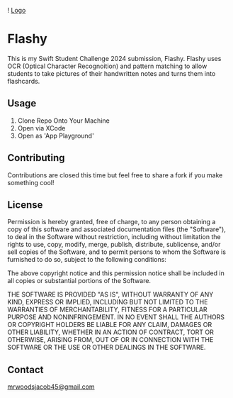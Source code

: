 ! [Logo](https://github.com/JacobWoods19/Flashy/blob/main/FlashyLogo.png?raw=true)

# Flashy


This is my Swift Student Challenge 2024 submission, Flashy. Flashy uses OCR (Optical Character Recognoition) and pattern matching to allow students to take pictures of their handwritten notes and turns them into flashcards.

## Usage
1. Clone Repo Onto Your Machine
2. Open via XCode
3. Open as 'App Playground'

## Contributing

Contributions are closed this time but feel free to share a fork if you make something cool!

## License

Permission is hereby granted, free of charge, to any person obtaining
a copy of this software and associated documentation files (the
"Software"), to deal in the Software without restriction, including
without limitation the rights to use, copy, modify, merge, publish,
distribute, sublicense, and/or sell copies of the Software, and to
permit persons to whom the Software is furnished to do so, subject to
the following conditions:

The above copyright notice and this permission notice shall be
included in all copies or substantial portions of the Software.

THE SOFTWARE IS PROVIDED "AS IS", WITHOUT WARRANTY OF ANY KIND,
EXPRESS OR IMPLIED, INCLUDING BUT NOT LIMITED TO THE WARRANTIES OF
MERCHANTABILITY, FITNESS FOR A PARTICULAR PURPOSE AND
NONINFRINGEMENT. IN NO EVENT SHALL THE AUTHORS OR COPYRIGHT HOLDERS BE
LIABLE FOR ANY CLAIM, DAMAGES OR OTHER LIABILITY, WHETHER IN AN ACTION
OF CONTRACT, TORT OR OTHERWISE, ARISING FROM, OUT OF OR IN CONNECTION
WITH THE SOFTWARE OR THE USE OR OTHER DEALINGS IN THE SOFTWARE.

## Contact

mrwoodsjacob45@gmail.com
